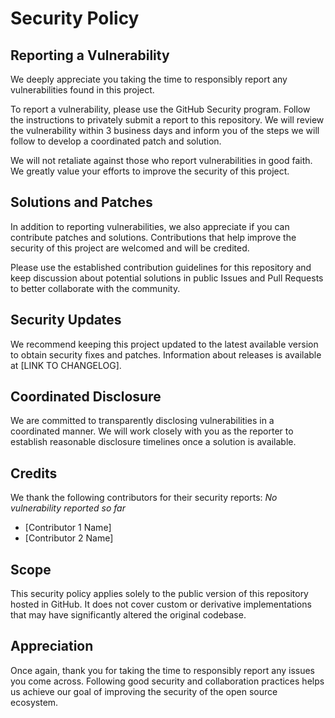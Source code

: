 # Security Policy

## Reporting a Vulnerability

We deeply appreciate you taking the time to responsibly report any vulnerabilities found in this project.

To report a vulnerability, please use the GitHub Security program. Follow the instructions to privately submit a report to this repository. We will review the vulnerability within 3 business days and inform you of the steps we will follow to develop a coordinated patch and solution.

We will not retaliate against those who report vulnerabilities in good faith. We greatly value your efforts to improve the security of this project.

## Solutions and Patches

In addition to reporting vulnerabilities, we also appreciate if you can contribute patches and solutions. Contributions that help improve the security of this project are welcomed and will be credited.

Please use the established contribution guidelines for this repository and keep discussion about potential solutions in public Issues and Pull Requests to better collaborate with the community.

## Security Updates

We recommend keeping this project updated to the latest available version to obtain security fixes and patches. Information about releases is available at [LINK TO CHANGELOG].

## Coordinated Disclosure

We are committed to transparently disclosing vulnerabilities in a coordinated manner. We will work closely with you as the reporter to establish reasonable disclosure timelines once a solution is available.

## Credits

We thank the following contributors for their security reports:
*No vulnerability reported so far*

- [Contributor 1 Name]
- [Contributor 2 Name]

## Scope

This security policy applies solely to the public version of this repository hosted in GitHub. It does not cover custom or derivative implementations that may have significantly altered the original codebase.

## Appreciation

Once again, thank you for taking the time to responsibly report any issues you come across. Following good security and collaboration practices helps us achieve our goal of improving the security of the open source ecosystem.
